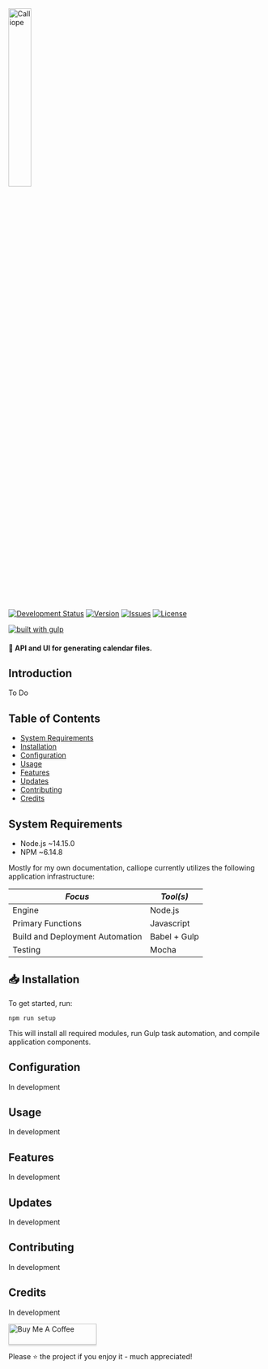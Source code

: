 
<img src="./github/assets/calliope.png" alt="Calliope" width="30%" />

[![Development Status](https://img.shields.io/static/v1?label=status&message=Active&nbsp;Development&color=yellow&style=flat-square&?logo=open-source-initiative&logoColor=ffffff)](#) [![Version](https://img.shields.io/github/v/release/hieronymous-bean/calliope?include_prereleases&style=flat-square)](#) [![Issues](https://img.shields.io/github/issues-raw/hieronymous-bean/calliope?style=flat-square)](#) [![License](https://img.shields.io/github/license/hieronymous-bean/calliope?style=flat-square)](#)


[![built with gulp](https://img.shields.io/badge/gulp-builds_this_project-eb4a4b.svg?logo=data%3Aimage%2Fpng%3Bbase64%2CiVBORw0KGgoAAAANSUhEUgAAAAYAAAAOCAMAAAA7QZ0XAAAABlBMVEUAAAD%2F%2F%2F%2Bl2Z%2FdAAAAAXRSTlMAQObYZgAAABdJREFUeAFjAAFGRjSSEQzwUgwQkjAFAAtaAD0Ls2nMAAAAAElFTkSuQmCC&style=flat-square)](http://gulpjs.com/)

#### :musical_keyboard: API and UI for generating calendar files.

## Introduction

To Do

## Table of Contents

- [System Requirements](#system-requirements)
- [Installation](#installation)
- [Configuration](#configuration)
- [Usage](#usage)
- [Features](#features)
- [Updates](#updates)
- [Contributing](#contributing)
- [Credits](#credits)

## System Requirements
- Node.js ~14.15.0
- NPM ~6.14.8

Mostly for my own documentation, calliope currently utilizes the following application infrastructure:

*Focus*                             |  *Tool(s)*
------------------------------------|------------------------------------------------------------------------------------
Engine                              | Node.js
Primary Functions                   | Javascript
Build and Deployment Automation     | Babel + Gulp
Testing                             | Mocha

## :inbox_tray: Installation

To get started, run:

```
npm run setup
```

This will install all required modules, run Gulp task automation, and compile application components. 

## Configuration

In development

## Usage

In development

## Features

In development

## Updates

In development

## Contributing

In development

## Credits

In development

<a href="https://www.buymeacoffee.com/hieronymousbean" target="_blank">
    <img src="https://www.buymeacoffee.com/assets/img/custom_images/orange_img.png" alt="Buy Me A Coffee" style="height: 41px !important;width: 174px !important;box-shadow: 0px 3px 2px 0px rgba(190, 190, 190, 0.5) !important;-webkit-box-shadow: 0px 3px 2px 0px rgba(190, 190, 190, 0.5) !important;" >
</a>

Please :star: the project if you enjoy it - much appreciated!
